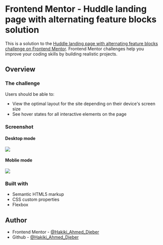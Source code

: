 # Frontend Mentor - Huddle landing page with alternating feature blocks solution

This is a solution to the [Huddle landing page with alternating feature blocks challenge on Frontend Mentor](https://www.frontendmentor.io/challenges/huddle-landing-page-with-alternating-feature-blocks-5ca5f5981e82137ec91a5100). Frontend Mentor challenges help you improve your coding skills by building realistic projects.

## Overview

### The challenge

Users should be able to:

- View the optimal layout for the site depending on their device's screen size
- See hover states for all interactive elements on the page

### Screenshot

#### Desktop mode

![](./screenshot.jpg)

#### Moblie mode

![](./screenshot.jpg)

### Built with

- Semantic HTML5 markup
- CSS custom properties
- Flexbox

## Author

- Frontend Mentor - [@Hakiki_Ahmed_Djeber](https://www.frontendmentor.io/profile/HakikiAhmedDjeber)
- Github - [@Hakiki_Ahmed_Djeber](https://github.com/HakikiAhmedDjeber)
